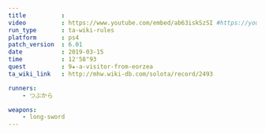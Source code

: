```yaml
---
title          :
video          : https://www.youtube.com/embed/ab63iskSzSI #https://youtu.be/ab63iskSzSI
run_type       : ta-wiki-rules
platform       : ps4
patch_version  : 6.01
date           : 2019-03-15
time           : 12'58"93
quest          : 9★-a-visitor-from-eorzea
ta_wiki_link   : http://mhw.wiki-db.com/solota/record/2493

runners:
    - つぶから

weapons:
    - long-sword
---
```

